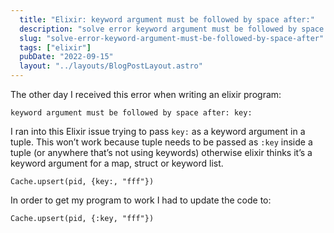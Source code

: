 ```yaml
---
  title: "Elixir: keyword argument must be followed by space after:"
  description: "solve error keyword argument must be followed by space after:"
  slug: "solve-error-keyword-argument-must-be-followed-by-space-after"
  tags: ["elixir"]
  pubDate: "2022-09-15"
  layout: "../layouts/BlogPostLayout.astro"
---
```


The other day I received this error when writing an elixir program:
```
keyword argument must be followed by space after: key:
```

I ran into this Elixir issue trying to pass `key:` as a keyword argument in a tuple. This won’t work because tuple needs to be passed as `:key` inside a tuple (or anywhere that’s not using keywords) otherwise elixir thinks it’s a keyword argument for a map, struct or keyword list.

```
Cache.upsert(pid, {key:, "fff"})
```

In order to get my program to work I had to update the code to:
```
Cache.upsert(pid, {:key, "fff"})
```